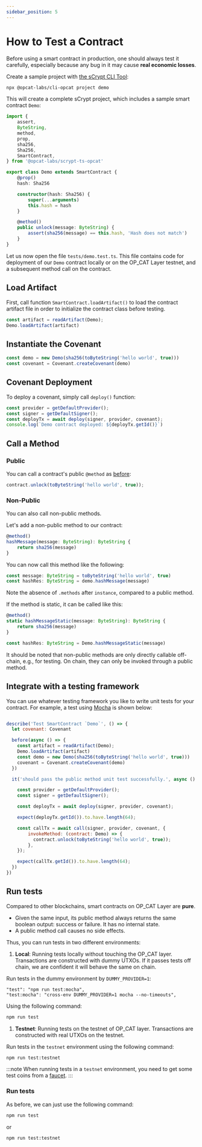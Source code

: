 ```yaml
---
sidebar_position: 5
---
```


# How to Test a Contract

Before using a smart contract in production, one should always test it carefully, especially because any bug in it may cause **real economic losses**.


Create a sample project with [the sCrypt CLI Tool](./installation.md#the-scrypt-cli-tool):

```sh
npx @opcat-labs/cli-opcat project demo
```

This will create a complete sCrypt project, which includes a sample smart contract `Demo`:

```ts
import {
    assert,
    ByteString,
    method,
    prop,
    sha256,
    Sha256,
    SmartContract,
} from '@opcat-labs/scrypt-ts-opcat'

export class Demo extends SmartContract {
    @prop()
    hash: Sha256

    constructor(hash: Sha256) {
        super(...arguments)
        this.hash = hash
    }

    @method()
    public unlock(message: ByteString) {
        assert(sha256(message) == this.hash, 'Hash does not match')
    }
}
```

Let us now open the file `tests/demo.test.ts`. This file contains code for deployment of our `Demo` contract locally or on the OP_CAT Layer testnet, and a subsequent  method call on the contract.


## Load Artifact

First, call function `SmartContract.loadArtifact()` to load the contract artifact file in order to initialize the contract class before testing.

```ts
const artifact = readArtifact(Demo);
Demo.loadArtifact(artifact)
```

## Instantiate the Covenant

```ts
const demo = new Demo(sha256(toByteString('hello world', true)))
const covenant = Covenant.createCovenant(demo)
```


## Covenant Deployment

To deploy a covenant, simply call `deploy()` function:

```ts
const provider = getDefaultProvider();
const signer = getDefaultSigner();
const deployTx = await deploy(signer, provider, covenant);
console.log(`Demo contract deployed: ${deployTx.getId()}`)
```

## Call a Method

### Public
You can call a contract's public `@method` as [before](./how-to-deploy-and-call-a-contract/how-to-deploy-and-call-a-contract.md#contract-call):

```ts
contract.unlock(toByteString('hello world', true));
```

### Non-Public

You can also call non-public methods.

Let's add a non-public method to our contract:

```ts
@method()
hashMessage(message: ByteString): ByteString {
    return sha256(message)
}
```

You can now call this method like the following:

```ts
const message: ByteString = toByteString('hello world', true)
const hashRes: ByteString = demo.hashMessage(message)
```

Note the absence of `.methods` after `instance`, compared to a public method.

If the method is static, it can be called like this:

```ts
@method()
static hashMessageStatic(message: ByteString): ByteString {
    return sha256(message)
}
```

```ts
const hashRes: ByteString = Demo.hashMessageStatic(message)
```

It should be noted that non-public methods are only directly callable off-chain, e.g., for testing. On chain, they can only be invoked through a public method.

## Integrate with a testing framework

You can use whatever testing framework you like to write unit tests for your contract. For example, a test using [Mocha](https://mochajs.org/) is shown below:

```js

describe('Test SmartContract `Demo`', () => {
  let covenant: Covenant

  before(async () => {
    const artifact = readArtifact(Demo);
    Demo.loadArtifact(artifact)
    const demo = new Demo(sha256(toByteString('hello world', true)))
    covenant = Covenant.createCovenant(demo)
  })

  it('should pass the public method unit test successfully.', async () => {

    const provider = getDefaultProvider();
    const signer = getDefaultSigner();

    const deployTx = await deploy(signer, provider, covenant);

    expect(deployTx.getId()).to.have.length(64);

    const callTx = await call(signer, provider, covenant, {
        invokeMethod: (contract: Demo) => {
          contract.unlock(toByteString('hello world', true));
        },
    });

    expect(callTx.getId()).to.have.length(64);
  })
})
```

## Run tests


Compared to other blockchains, smart contracts on OP_CAT Layer are **pure**.

* Given the same input, its public method always returns the same boolean output: success or failure. It has no internal state.
* A public method call causes no side effects.


Thus, you can run tests in two different environments:


1. **Local**: Running tests locally without touching the OP_CAT layer. Transactions are constructed with dummy UTXOs. If it passes tests off chain, we are confident it will behave the same on chain.

Run tests in the dummy environment by `DUMMY_PROVIDER=1`: 

```
"test": "npm run test:mocha",
"test:mocha": "cross-env DUMMY_PROVIDER=1 mocha --no-timeouts",
```

Using the following command:

```sh
npm run test
```


1. **Testnet**: Running tests on the testnet of OP_CAT layer. Transactions are constructed with real UTXOs on the testnet.


Run tests in the `testnet` environment using the following command:

```sh
npm run test:testnet
```

:::note
When running tests in a `testnet` environment, you need to get some test coins from a [faucet](./how-to-deploy-and-call-a-contract/faucet.md).
:::


### Run tests

As before, we can just use the following command:

```sh
npm run test
```

or

```sh
npm run test:testnet
```
